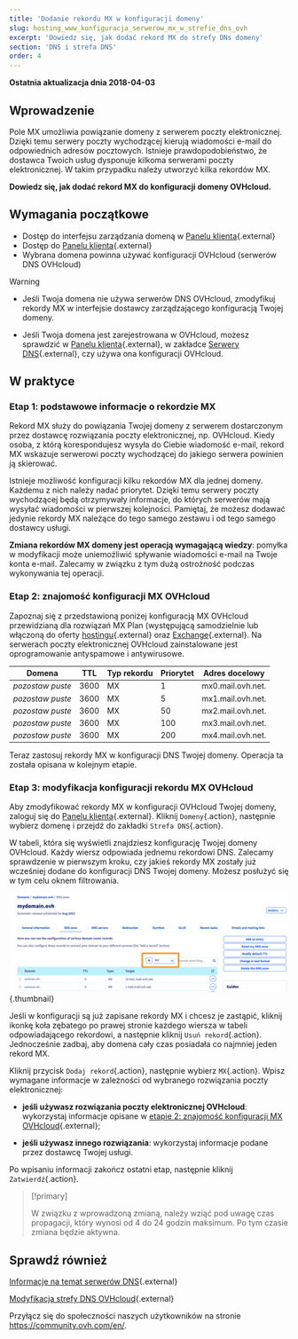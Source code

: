 ```yaml
---
title: 'Dodanie rekordu MX w konfiguracji domeny'
slug: hosting_www_konfiguracja_serwerow_mx_w_strefie_dns_ovh
excerpt: 'Dowiedz się, jak dodać rekord MX do strefy DNs domeny'
section: 'DNS i strefa DNS'
order: 4
---
```


**Ostatnia aktualizacja dnia 2018-04-03**

## Wprowadzenie

Pole MX umożliwia powiązanie domeny z serwerem poczty elektronicznej. Dzięki temu serwery poczty wychodzącej kierują wiadomości e-mail do odpowiednich adresów pocztowych. Istnieje prawdopodobieństwo, że dostawca Twoich usług dysponuje kilkoma serwerami poczty elektronicznej. W takim przypadku należy utworzyć kilka rekordów MX.

**Dowiedz się, jak dodać rekord MX do konfiguracji domeny OVHcloud.**

## Wymagania początkowe

- Dostęp do interfejsu zarządzania domeną w [Panelu klienta](https://www.ovh.com/auth/?action=gotomanager&from=https://www.ovh.pl/&ovhSubsidiary=pl){.external}
- Dostęp do [Panelu klienta](https://www.ovh.com/auth/?action=gotomanager&from=https://www.ovh.pl/&ovhSubsidiary=pl){.external}
- Wybrana domena powinna używać konfiguracji OVHcloud (serwerów DNS OVHcloud)

> [!warning]
>
> - Jeśli Twoja domena nie używa serwerów DNS OVHcloud, zmodyfikuj rekordy MX w interfejsie dostawcy zarządzającego konfiguracją Twojej domeny.
>
> - Jeśli Twoja domena jest zarejestrowana w OVHcloud, możesz sprawdzić w [Panelu klienta](https://www.ovh.com/auth/?action=gotomanager&from=https://www.ovh.pl/&ovhSubsidiary=pl){.external}, w zakładce [Serwery DNS](https://www.ovh.com/auth/?action=gotomanager&from=https://www.ovh.pl/&ovhSubsidiary=pl){.external}, czy używa ona konfiguracji OVHcloud.
>

## W praktyce

### Etap 1: podstawowe informacje o rekordzie MX

Rekord MX służy do powiązania Twojej domeny z serwerem dostarczonym przez dostawcę rozwiązania poczty elektronicznej, np. OVHcloud. Kiedy osoba, z którą korespondujesz wysyła do Ciebie wiadomość e-mail, rekord MX wskazuje serwerowi poczty wychodzącej do jakiego serwera powinien ją skierować.

Istnieje możliwość konfiguracji kilku rekordów MX dla jednej domeny. Każdemu z nich należy nadać priorytet. Dzięki temu serwery poczty wychodzącej będą otrzymywały informacje, do których serwerów mają wysyłać wiadomości w pierwszej kolejności. Pamiętaj, że możesz dodawać jedynie rekordy MX należące do tego samego zestawu i od tego samego dostawcy usługi.

**Zmiana rekordów MX domeny jest operacją wymagającą wiedzy**: pomyłka w modyfikacji może uniemożliwić spływanie wiadomości e-mail na Twoje konta e-mail. Zalecamy w związku z tym dużą ostrożność podczas wykonywania tej operacji.

### Etap 2: znajomość konfiguracji MX OVHcloud

Zapoznaj się z przedstawioną poniżej konfiguracją MX OVHcloud przewidzianą dla rozwiązań MX Plan (występującą samodzielnie lub włączoną do oferty [hostingu](https://www.ovhcloud.com/pl/web-hosting//){.external} oraz [Exchange](https://www.ovhcloud.com/pl/emails/){.external}. Na serwerach poczty elektronicznej OVHcloud zainstalowane jest oprogramowanie antyspamowe i antywirusowe.

|Domena|TTL|Typ rekordu|Priorytet|Adres docelowy|
|---|---|---|---|---|
|*pozostaw puste*|3600 |MX|1|mx0.mail.ovh.net.|
|*pozostaw puste*|3600 |MX|5|mx1.mail.ovh.net.|
|*pozostaw puste*|3600 |MX|50 |mx2.mail.ovh.net.|
|*pozostaw puste*|3600 |MX|100|mx3.mail.ovh.net.|
|*pozostaw puste*|3600 |MX|200|mx4.mail.ovh.net.|

Teraz zastosuj rekordy MX w konfiguracji DNS Twojej domeny. Operacja ta została opisana w kolejnym etapie. 

### Etap 3: modyfikacja konfiguracji rekordu MX OVHcloud

Aby zmodyfikować rekordy MX w konfiguracji OVHcloud Twojej domeny, zaloguj się do [Panelu klienta](https://www.ovh.com/auth/?action=gotomanager&from=https://www.ovh.pl/&ovhSubsidiary=pl){.external}. Kliknij `Domeny`{.action}, następnie wybierz domenę i przejdź do zakładki `Strefa DNS`{.action}.

W tabeli, która się wyświetli znajdziesz konfigurację Twojej domeny OVHcloud. Każdy wiersz odpowiada jednemu rekordowi DNS. Zalecamy sprawdzenie w pierwszym kroku, czy jakieś rekordy MX zostały już wcześniej dodane do konfiguracji DNS Twojej domeny. Możesz posłużyć się w tym celu oknem filtrowania.

![dnsmxrecord](images/mx-records-dns-zone.png){.thumbnail}

Jeśli w konfiguracji są już zapisane rekordy MX i chcesz je zastąpić, kliknij ikonkę koła zębatego po prawej stronie każdego wiersza w tabeli odpowiadającego rekordowi, a następnie kliknij `Usuń rekord`{.action}. Jednocześnie zadbaj, aby domena cały czas posiadała co najmniej jeden rekord MX.

Kliknij przycisk `Dodaj rekord`{.action}, następnie wybierz `MX`{.action}. Wpisz wymagane informacje w zależności od wybranego rozwiązania poczty elektronicznej:

- **jeśli używasz rozwiązania poczty elektronicznej OVHcloud**: wykorzystaj informacje opisane w [etapie 2: znajomość konfiguracji MX OVHcloud](https://docs.ovh.com/pl/domains/hosting_www_konfiguracja_serwerow_mx_w_strefie_dns_ovh/#etap-2-znajomosc-konfiguracji-mx-ovh){.external};

- **jeśli używasz innego rozwiązania**: wykorzystaj informacje podane przez dostawcę Twojej usługi.

Po wpisaniu informacji zakończ ostatni etap, następnie kliknij `Zatwierdź`{.action}.

> [!primary]
>
> W związku z wprowadzoną zmianą, należy wziąć pod uwagę czas propagacji, który wynosi od 4 do 24 godzin maksimum. Po tym czasie zmiana będzie aktywna.
>

## Sprawdź również

[Informacje na temat serwerów DNS](https://docs.ovh.com/pl/domains/hosting_www_informacje_na_temat_serwerow_dns/){.external}

[Modyfikacja strefy DNS OVHcloud](https://docs.ovh.com/pl/domains/hosting_www_jak_edytowac_strefe_dns/){.external}

Przyłącz się do społeczności naszych użytkowników na stronie <https://community.ovh.com/en/>.